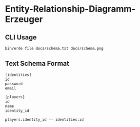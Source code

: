 # Entity-Relationship-Diagramm-Erzeuger

## CLI Usage
~~~txt
bin/erde file docs/schema.txt docs/schema.png
~~~

## Text Schema Format
~~~txt
[identities]
id
password
email

[players]
id
name
identity_id

players:identity_id -- identities:id
~~~
